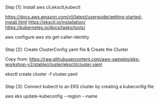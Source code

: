 Step [1]: Install aws cli,eksctl,kubectl

https://docs.aws.amazon.com/cli/latest/userguide/getting-started-install.html
https://eksctl.io/installation/
https://kubernetes.io/docs/tasks/tools/

aws configure
aws sts get-caller-identity

###

Step [2]: Create ClusterConfig yaml file & Create the Cluster

Copy from: https://raw.githubusercontent.com/aws-samples/eks-workshop-v2/stable/cluster/eksctl/cluster.yaml

eksctl create cluster -f cluster.yaml

###

Step [3]: Connect kubectl to an EKS cluster by creating a kubeconfig file

aws eks update-kubeconfig --region <region> --name <cluster-name>


